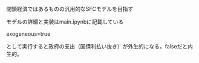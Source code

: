 閉鎖経済ではあるものの汎用的なSFCモデルを目指す

モデルの詳細と実装はmain.ipynbに記載している

exogeneous=true

として実行すると政府の支出（国債利払い抜き）が外生的になる。falseだと内生的。
